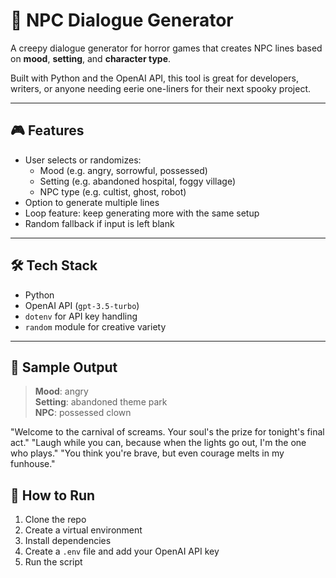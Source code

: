 # 👻 NPC Dialogue Generator

A creepy dialogue generator for horror games that creates NPC lines based on **mood**, **setting**, and **character type**.

Built with Python and the OpenAI API, this tool is great for developers, writers, or anyone needing eerie one-liners for their next spooky project.

---

## 🎮 Features
- User selects or randomizes:
  - Mood (e.g. angry, sorrowful, possessed)
  - Setting (e.g. abandoned hospital, foggy village)
  - NPC type (e.g. cultist, ghost, robot)
- Option to generate multiple lines
- Loop feature: keep generating more with the same setup
- Random fallback if input is left blank

---

## 🛠️ Tech Stack
- Python
- OpenAI API (`gpt-3.5-turbo`)
- `dotenv` for API key handling
- `random` module for creative variety

---

## 🧪 Sample Output

> **Mood**: angry  
> **Setting**: abandoned theme park  
> **NPC**: possessed clown 

"Welcome to the carnival of screams. Your soul's the prize for tonight's final act."
"Laugh while you can, because when the lights go out, I'm the one who plays."
"You think you're brave, but even courage melts in my funhouse."

## 🚀 How to Run

1. Clone the repo  
2. Create a virtual environment  
3. Install dependencies  
4. Create a `.env` file and add your OpenAI API key  
5. Run the script
